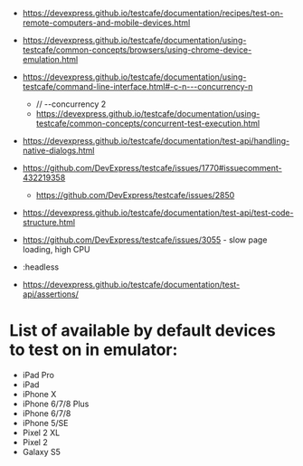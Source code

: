 - https://devexpress.github.io/testcafe/documentation/recipes/test-on-remote-computers-and-mobile-devices.html

- https://devexpress.github.io/testcafe/documentation/using-testcafe/common-concepts/browsers/using-chrome-device-emulation.html

- https://devexpress.github.io/testcafe/documentation/using-testcafe/command-line-interface.html#-c-n---concurrency-n

  - // --concurrency 2
  - https://devexpress.github.io/testcafe/documentation/using-testcafe/common-concepts/concurrent-test-execution.html

- https://devexpress.github.io/testcafe/documentation/test-api/handling-native-dialogs.html

- https://github.com/DevExpress/testcafe/issues/1770#issuecomment-432219358

  - https://github.com/DevExpress/testcafe/issues/2850

- https://devexpress.github.io/testcafe/documentation/test-api/test-code-structure.html

- https://github.com/DevExpress/testcafe/issues/3055 - slow page loading, high CPU

- :headless

- https://devexpress.github.io/testcafe/documentation/test-api/assertions/

# List of available by default devices to test on in emulator:

- iPad Pro
- iPad
- iPhone X
- iPhone 6/7/8 Plus
- iPhone 6/7/8
- iPhone 5/SE
- Pixel 2 XL
- Pixel 2
- Galaxy S5
